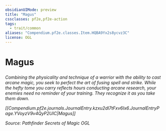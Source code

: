 ```yaml
---
obsidianUIMode: preview
title: "Magus"
cssclasses: pf2e,pf2e-action
tags:
  - trait/common
aliases: "Compendium.pf2e.classes.Item.HQBA9Yx2s8ycvz3C"
license: OGL
---
```

# Magus

### 






_Combining the physicality and technique of a warrior with the ability to cast arcane magic, you seek to perfect the art of fusing spell and strike. While the hefty tome you carry reflects hours conducting arcane research, your enemies need no reminder of your training. They recognize it as you take them down._

_[[Compendium.pf2e.journals.JournalEntry.kzxu2dI7tFxv6Ix6.JournalEntryPage.YVoyzV9v4QyP2UIC|Magus]]_

*Source: Pathfinder Secrets of Magic*
*OGL*